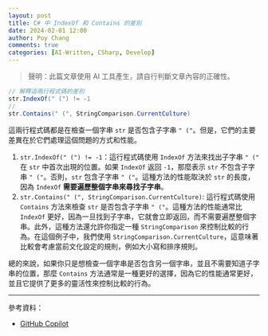```yaml
---
layout: post
title: C# 中 IndexOf 和 Contains 的差別
date: 2024-02-01 12:00
author: Poy Chang
comments: true
categories: [AI-Written, CSharp, Develop]
---
```


> 聲明：此篇文章使用 AI 工具產生，請自行判斷文章內容的正確性。

```csharp
// 解釋這兩行程式碼的差別
str.IndexOf(" (") != -1
// 
str.Contains(" (", StringComparison.CurrentCulture)
```

這兩行程式碼都是在檢查一個字串 `str` 是否包含子字串 `" ("`。但是，它們的主要差異在於它們處理這個問題的方式和性能。

1. `str.IndexOf(" (") != -1`：這行程式碼使用 `IndexOf` 方法來找出子字串 `" ("` 在 `str` 中首次出現的位置。如果 `IndexOf` 返回 `-1`，那麼表示 `str` 不包含子字串 `" ("`。否則，`str` 包含子字串 `" ("`。這種方法的性能取決於 `str` 的長度，因為 `IndexOf` **需要遍歷整個字串來尋找子字串**。
2. `str.Contains(" (", StringComparison.CurrentCulture)`: 這行程式碼使用 `Contains` 方法來檢查 `str` 是否包含子字串 `" ("`。這種方法的性能通常比 `IndexOf` 更好，因為一旦找到子字串，它就會立即返回，而不需要遍歷整個字串。此外，這種方法還允許你指定一種 `StringComparison` 來控制比較的行為。在這個例子中，我們使用 `StringComparison.CurrentCulture`，這意味著比較會考慮當前文化設定的規則，例如大小寫和排序規則。

總的來說，如果你只是想檢查一個字串是否包含另一個字串，並且不需要知道子字串的位置，那麼 `Contains` 方法通常是一種更好的選擇，因為它的性能通常更好，並且它提供了更多的靈活性來控制比較的行為。

---

參考資料：

* [GitHub Copilot](https://github.com/features/copilot)
